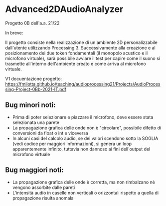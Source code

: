 # Advanced2DAudioAnalyzer
Progetto 0B dell'a.a. 21/22

In breve:

Il progetto consiste nella realizzazione di un ambiente 2D personalizzabile dall'utente utilizzando Processing 3.
Successivamente alla creazione e al posizionamento dei due token fondamentali (il monopolo acustico e il microfono virtuale), sarà possibile avviare il test per capire come il suono si trasmette all'interno dell'ambiente creato e come arriva al microfono virtuale.

V1 docuentazione progetto: https://fmilotta.github.io/teaching/audioprocessing21/Projects/AudioProcessing-Project-0Bb-2021-IT.pdf

## Bug minori noti:

- Prima di poter selezionare e piazzare il microfono, deve essere stata selezionata una parete
- La propagazione grafica delle onde non è "circolare", possibile difetto di conversioni da float o int e viceversa
- In alcuni casi del calcolo audio, se dei valori scendono sotto la SOGLIA (vedi codice per maggiori informazioni), si genera un loop apparentemente infinito, tuttavia non dannoso ai fini dell'output del microfono virtuale

## Bug maggiori noti:

- La propagazione grafica delle onde è corretta, ma non rimbalzano nè vengono assorbite dalle pareti
- L'intensità audio in caselle non verticali o orizzontali rispetto a quella di propagazione risulta anomala
